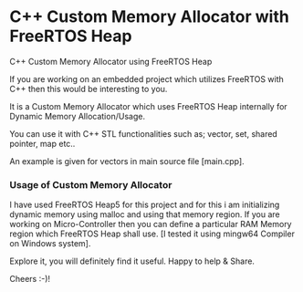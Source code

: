 # C++ Custom Memory Allocator with FreeRTOS Heap
C++ Custom Memory Allocator using FreeRTOS Heap

If you are working on an embedded project which utilizes FreeRTOS with C++ then this would be interesting to you.

It is a Custom Memory Allocator which uses FreeRTOS Heap internally for Dynamic Memory Allocation/Usage.

You can use it with C++ STL functionalities such as; vector, set, shared pointer, map etc..

An example is given for vectors in main source file [main.cpp].


### Usage of Custom Memory Allocator
I have used FreeRTOS Heap5 for this project and for this i am initializing dynamic memory using malloc and using that memory region.
If you are working on Micro-Controller then you can define a particular RAM Memory region which FreeRTOS Heap shall use.
[I tested it using mingw64 Compiler on Windows system].





Explore it, you will definitely find it useful. Happy to help & Share.

Cheers :-)!
